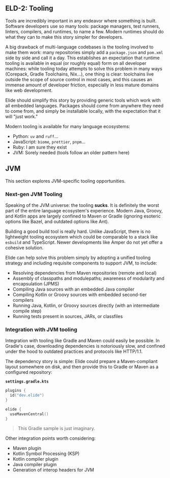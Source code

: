 ## ELD-2: Tooling

Tools are incredibly important in any endeavor where something is built. Software developers use so many tools: package managers, test runners, linters, compilers, and runtimes, to name a few. Modern runtimes should do what they can to make this story simpler for developers.

A big drawback of multi-language codebases is the tooling involved to make them work: many repositories simply add a `package.json` and `pom.xml` side by side and call it a day. This establishes an expectation that runtime tooling is available in equal (or roughly equal) form on all developer machines: while tooling today attempts to solve this problem in many ways (Corepack, Gradle Toolchains, Nix...), one thing is clear: toolchains live outside the scope of source control in most cases, and this causes an immense amount of developer friction, especially in less mature domains like web development.

Elide should simplify this story by providing generic tools which work with all embedded languages. Packages should come from anywhere they need to come from, and simply be installable locally, with the expectation that it will "just work."

Modern tooling is available for many language ecosystems:

- Python: `uv` and `ruff`...
- JavaScript: `biome`, `prettier`, `pnpm`...
- Ruby: I am sure they exist
- JVM: Sorely needed (tools follow an older pattern here)

## JVM

This section explores JVM-specific tooling opportunities.

### Next-gen JVM Tooling

Speaking of the JVM universe: the tooling **sucks**. It is definitely the worst part of the entire language ecosystem's experience. Modern Java, Groovy, and Kotlin apps are largely confined to Maven or Gradle (ignoring esoteric options like Bazel, and outdated options like Ant).

Building a good build tool is really hard. Unlike JavaScript, there is no lightweight tooling ecosystem which could be comparable to a stack like `esbuild` and TypeScript. Newer developments like Amper do not yet offer a cohesive solution.

Elide can help solve this problem simply by adopting a unified tooling strategy and including requisite components to support JVM, to include:

- Resolving dependencies from Maven repositories (remote and local)
- Assembly of classpaths and modulepaths; awareness of modularity and encapsulation (JPMS)
- Compiling Java sources with an embedded Java compiler
- Compiling Kotlin or Groovy sources with embedded second-tier compilers
- Running Java, Kotlin, or Groovy sources directly (with an intermediate compile step)
- Running tests present in sources, JARs, or classfiles

### Integration with JVM tooling

Integration with tooling like Gradle and Maven could easily be possible. In Gradle's case, downloading dependencies is notoriously slow, and confined under the hood to outdated practices and protocols like HTTP/1.1.

The dependency story is simple: Elide could prepare a Maven-compliant layout somewhere on disk, and then provide this to Gradle or Maven as a configured repository:

**`settings.gradle.kts`**
```kotlin
plugins {
  id("dev.elide")
}

elide {
  useMavenCentral()
}
```
> This Gradle sample is just imaginary.

Other integration points worth considering:

- Maven plugin
- Kotlin Symbol Processing (KSP)
- Kotlin compiler plugin
- Java compiler plugin
- Generation of interop headers for JVM
